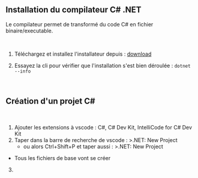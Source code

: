 ## Installation du compilateur C# .NET
Le compilateur permet de transformé du code C# en fichier binaire/executable.

</br>

1. Téléchargez et installez l'installateur depuis : [download](https://dotnet.microsoft.com/download/dotnet)

2. Essayez la cli pour vérifier que l'installation s'est bien déroulée : `dotnet --info`

</br>

## Création d'un projet C#

</br>

1. Ajouter les extensions à vscode : C#, C# Dev Kit, IntelliCode for C# Dev Kit
2. Taper dans la barre de recherche de vscode : >.NET: New Project
    * ou alors Ctrl+Shift+P et taper aussi : >.NET: New Project
* Tous les fichiers de base vont se créer 
3. 